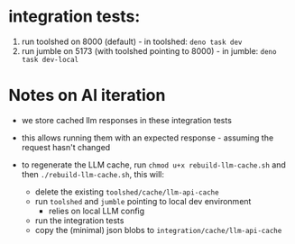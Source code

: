 # integration tests:

1. run toolshed on 8000 (default) - in toolshed: `deno task dev`
2. run jumble on 5173 (with toolshed pointing to 8000) - in jumble:
   `deno task dev-local`

# Notes on AI iteration

- we store cached llm responses in these integration tests
- this allows running them with an expected response - assuming the request
  hasn't changed

- to regenerate the LLM cache, run `chmod u+x rebuild-llm-cache.sh` and then
  `./rebuild-llm-cache.sh`, this will:
  - delete the existing `toolshed/cache/llm-api-cache`
  - run `toolshed` and `jumble` pointing to local dev environment
    - relies on local LLM config
  - run the integration tests
  - copy the (minimal) json blobs to `integration/cache/llm-api-cache`

